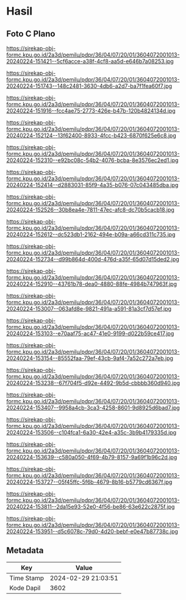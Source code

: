 # Hasil

## Foto C Plano

https://sirekap-obj-formc.kpu.go.id/2a3d/pemilu/pdpr/36/04/07/20/01/3604072001013-20240224-151421--5cf6acce-a38f-4cf8-aa5d-e646b7a08253.jpg

https://sirekap-obj-formc.kpu.go.id/2a3d/pemilu/pdpr/36/04/07/20/01/3604072001013-20240224-151743--148c2481-3630-4db6-a2d7-ba7f1fea60f7.jpg

https://sirekap-obj-formc.kpu.go.id/2a3d/pemilu/pdpr/36/04/07/20/01/3604072001013-20240224-151916--fcc4ae75-2773-426e-b47b-120b4824134d.jpg

https://sirekap-obj-formc.kpu.go.id/2a3d/pemilu/pdpr/36/04/07/20/01/3604072001013-20240224-152124--13f62400-8933-4fcc-b423-6870f625e6c8.jpg

https://sirekap-obj-formc.kpu.go.id/2a3d/pemilu/pdpr/36/04/07/20/01/3604072001013-20240224-152310--e92bc08c-54b2-4076-bcba-8e3576ec2ed1.jpg

https://sirekap-obj-formc.kpu.go.id/2a3d/pemilu/pdpr/36/04/07/20/01/3604072001013-20240224-152414--d2883031-85f9-4a35-b076-07c043485dba.jpg

https://sirekap-obj-formc.kpu.go.id/2a3d/pemilu/pdpr/36/04/07/20/01/3604072001013-20240224-152526--30b8ea4e-7811-47ec-afc8-dc70b5cacb18.jpg

https://sirekap-obj-formc.kpu.go.id/2a3d/pemilu/pdpr/36/04/07/20/01/3604072001013-20240224-152612--dc523db1-2162-494e-b09a-a66cd311c735.jpg

https://sirekap-obj-formc.kpu.go.id/2a3d/pemilu/pdpr/36/04/07/20/01/3604072001013-20240224-152734--d99b864d-400d-476d-a35f-65d07d15ded2.jpg

https://sirekap-obj-formc.kpu.go.id/2a3d/pemilu/pdpr/36/04/07/20/01/3604072001013-20240224-152910--43761b78-dea0-4880-88fe-4984b747963f.jpg

https://sirekap-obj-formc.kpu.go.id/2a3d/pemilu/pdpr/36/04/07/20/01/3604072001013-20240224-153007--063afd8e-9821-491a-a591-81a3cf7d57ef.jpg

https://sirekap-obj-formc.kpu.go.id/2a3d/pemilu/pdpr/36/04/07/20/01/3604072001013-20240224-153103--e70aaf75-ac47-41e0-9199-d022b59ce417.jpg

https://sirekap-obj-formc.kpu.go.id/2a3d/pemilu/pdpr/36/04/07/20/01/3604072001013-20240224-153154--85552faa-79ef-43cb-9af4-7a52c272a7eb.jpg

https://sirekap-obj-formc.kpu.go.id/2a3d/pemilu/pdpr/36/04/07/20/01/3604072001013-20240224-153238--67f704f5-d92e-4492-9b5d-cbbbb360d940.jpg

https://sirekap-obj-formc.kpu.go.id/2a3d/pemilu/pdpr/36/04/07/20/01/3604072001013-20240224-153407--9958a4cb-3ca3-4258-8601-9d8925d6bad7.jpg

https://sirekap-obj-formc.kpu.go.id/2a3d/pemilu/pdpr/36/04/07/20/01/3604072001013-20240224-153506--c104fca1-6a30-42e4-a35c-3b9b4179335d.jpg

https://sirekap-obj-formc.kpu.go.id/2a3d/pemilu/pdpr/36/04/07/20/01/3604072001013-20240224-153639--c580a050-4f69-4b79-8157-9a69f1b96c2d.jpg

https://sirekap-obj-formc.kpu.go.id/2a3d/pemilu/pdpr/36/04/07/20/01/3604072001013-20240224-153727--05f45ffc-5f6b-4679-8b16-b5779cd6367f.jpg

https://sirekap-obj-formc.kpu.go.id/2a3d/pemilu/pdpr/36/04/07/20/01/3604072001013-20240224-153811--2da15e93-52e0-4f56-be86-63e622c2875f.jpg

https://sirekap-obj-formc.kpu.go.id/2a3d/pemilu/pdpr/36/04/07/20/01/3604072001013-20240224-153951--d5c6078c-79d0-4d20-bebf-e0e47b87738c.jpg


## Metadata

| Key        | Value               |
| ---------- | ------------------- |
| Time Stamp | 2024-02-29 21:03:51 |
| Kode Dapil | 3602                |



